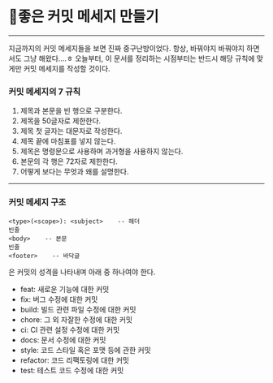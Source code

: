 # 🎉좋은 커밋 메세지 만들기

---

지금까지의 커밋 메세지들을 보면 진짜 중구난방이었다. 항상, 바꿔야지 바꿔야지 하면서도 그냥 해왔다....ㅎ 오늘부터, 이 문서를 정리하는 시점부터는 반드시 해당 규칙에 맞게만 커밋 메세지를 작성할 것이다.

### 커밋 메세지의 7 규칙

1. 제목과 본문을 빈 행으로 구분한다.
2. 제목을 50글자로 제한한다.
3. 제목 첫 글자는 대문자로 작성한다.
4. 제목 끝에 마침표를 넣지 않는다.
5. 제목은 명령문으로 사용하며 과거형을 사용하지 않는다.
6. 본문의 각 행은 72자로 제한한다.
7. 어떻게 보다는 무엇과 왜를 설명한다.

---

### 커밋 메세지 구조

```
<type>(<scope>): <subject>    -- 헤더
빈줄
<body>    -- 본문
빈줄
<footer>    -- 바닥글
```

<type>은 커밋의 성격을 나타내며 아래 중 하나여야 한다.

- feat: 새로운 기능에 대한 커밋
- fix: 버그 수정에 대한 커밋
- build: 빌드 관련 파일 수정에 대한 커밋
- chore: 그 외 자잘한 수정에 대한 커밋
- ci: CI 관련 설정 수정에 대한 커밋
- docs: 문서 수정에 대한 커밋
- style: 코드 스타일 혹은 포맷 등에 관한 커밋
- refactor: 코드 리팩토링에 대한 커밋
- test: 테스트 코드 수정에 대한 커밋 

